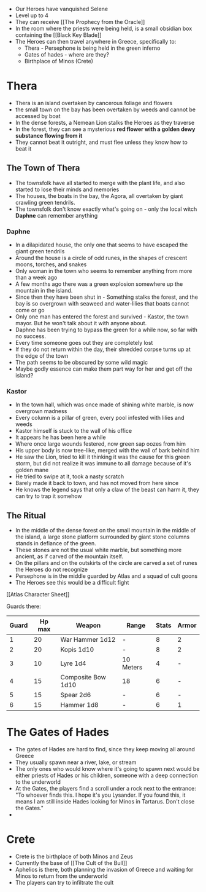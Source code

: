 - Our Heroes have vanquished Selene
- Level up to 4
- They can receive [[The Prophecy from the Oracle]] 
- In the room where the priests were being held, is a small obsidian box containing the [[Black Key Blade]]
- The Heroes can then travel anywhere in Greece, specifically to:
	- Thera - Persephone is being held in the green inferno
	- Gates of hades - where are they?
	- Birthplace of Minos (Crete)

# Thera

- Thera is an island overtaken by cancerous foliage and flowers
- the small town on the bay has been overtaken by weeds and cannot be accessed by boat 
- In the dense forests, a Nemean Lion stalks the Heroes as they traverse
- In the forest, they can see a mysterious **red flower with a golden dewy substance flowing from it**
- They cannot beat it outright, and must flee unless they know how to beat it

## The Town of Thera
- The townsfolk have all started to merge with the plant life, and also started to lose their minds and memories
- The houses, the boats in the bay, the Agora, all overtaken by giant crawling green tendrils.
- The townsfolk don't know exactly what's going on - only the local witch **Daphne** can remember anything
### Daphne
- In a dilapidated house, the only one that seems to have escaped the giant green tendrils
- Around the house is a circle of odd runes, in the shapes of crescent moons, torches, and snakes
- Only woman in the town who seems to remember anything from more than a week ago 
- A few months ago there was a green explosion somewhere up the mountain in the island.
- Since then they have been shut in - Something stalks the forest, and the bay is so overgrown with seaweed and water-lilies  that boats cannot come or go
- Only one man has entered the forest and survived - Kastor, the town mayor. But he won't talk about it with anyone about.
- Daphne has been trying to bypass the green for a while now, so far with no success. 
- Every time someone goes out they are completely lost
- If they do not return within the day, their shredded corpse turns up at the edge of the town
- The path seems to be obscured by some wild magic
-  Maybe godly essence can make them part way for her and get off the island?
### Kastor
- In the town hall, which was once made of shining white marble, is now overgrown madness
- Every column is a pillar of green, every pool infested with lilies and weeds
- Kastor himself is stuck to the wall of his office
- It appears he has been here a while
- Where once large wounds festered, now green sap oozes from him
- His upper body is now tree-like, merged with the wall of bark behind him
- He saw the Lion, tried to kill it thinking it was the cause for this green storm, but did not realize it was immune to all damage because of it's golden mane
- He tried to swipe at it, took a nasty scratch
- Barely made it back to town, and has not moved from here since
- He knows the legend says that only a claw of the beast can harm it, they can try to trap it somehow

## The Ritual

- In the middle of the dense forest on the small mountain in the middle of the island, a large stone platform surrounded by giant stone columns stands in defiance of the green.
- These stones are not the usual white marble, but something more ancient, as if carved of the mountain itself.
- On the pillars and on the outskirts of the circle are carved a set of runes the Heroes do not recognize
- Persephone is in the middle guarded by Atlas and a squad of cult goons
- The Heroes see this would be a difficult fight

[[Atlas Character Sheet]]

Guards there:

| Guard | Hp max | Weapon             | Range     | Stats | Armor |
| ----- | ------ | ------------------ | --------- | ----- | ----- |
| 1     | 20     | War Hammer 1d12    | -         | 8     | 2     |
| 2     | 20     | Kopis 1d10         | -         | 8     | 2     |
| 3     | 10     | Lyre 1d4           | 10 Meters | 4     | -     |
| 4     | 15     | Composite Bow 1d10 | 18        | 6     | -     |
| 5     | 15     | Spear 2d6          | -         | 6     | -     |
| 6     | 15     | Hammer 1d8         | -         | 6     | 1     |

# The Gates of Hades

- The gates of Hades are hard to find, since they keep moving all around Greece
- They usually spawn near a river, lake, or stream
- The only ones who would know where it's going to spawn next would be either priests of Hades or his children, someone with a deep connection to the underworld
- At the Gates, the players find a scroll under a rock next to the entrance:
  "To whoever finds this.
  I hope it's you Lysander.
  If you found this, it means I am still inside Hades looking for Minos in Tartarus. 
  Don't close the Gates."
- 

# Crete

- Crete is the birthplace of both Minos and Zeus
- Currently the base of [[The Cult of the Bull]]
- Aphelios is there, both planning the invasion of Greece and waiting for Minos to return from the underworld
- The players can try to infiltrate the cult 